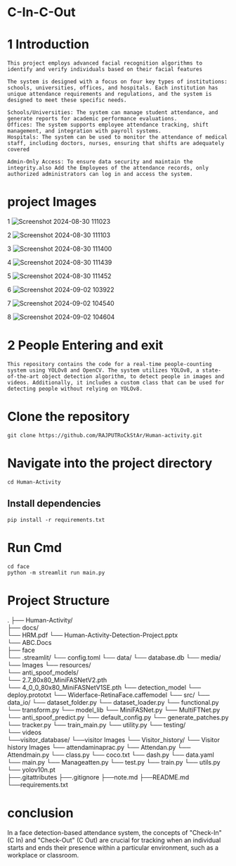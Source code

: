 # C-In-C-Out

# 1  Introduction
    This project employs advanced facial recognition algorithms to identify and verify individuals based on their facial features

    The system is designed with a focus on four key types of institutions: schools, universities, offices, and hospitals. Each institution has unique attendance requirements and regulations, and the system is designed to meet these specific needs.

    Schools/Universities: The system can manage student attendance, and generate reports for academic performance evaluations.
    Offices: The system supports employee attendance tracking, shift management, and integration with payroll systems.
    Hospitals: The system can be used to monitor the attendance of medical staff, including doctors, nurses, ensuring that shifts are adequately covered

    Admin-Only Access: To ensure data security and maintain the integrity.also Add the Employees of the attendance records, only authorized administrators can log in and access the system. 

#  project Images
1 ![Screenshot 2024-08-30 111023](https://github.com/user-attachments/assets/7a6fa99c-4236-49b0-950d-20137556e782)

2 ![Screenshot 2024-08-30 111103](https://github.com/user-attachments/assets/c34aa0c7-9c17-4e88-99f6-b8fa3545d197)

3 ![Screenshot 2024-08-30 111400](https://github.com/user-attachments/assets/92269665-9656-46b0-a139-4e8f2d1ea39d)

4 ![Screenshot 2024-08-30 111439](https://github.com/user-attachments/assets/e9b1c103-aaf0-4762-9ff9-07be7b954faf)

5 ![Screenshot 2024-08-30 111452](https://github.com/user-attachments/assets/de0dc683-b3c5-467c-ba38-fe1bd57d0691)

6 ![Screenshot 2024-09-02 103922](https://github.com/user-attachments/assets/f372ea54-7c55-4c54-b3a2-e7465c52feb9)

7 ![Screenshot 2024-09-02 104540](https://github.com/user-attachments/assets/39d1c50e-f1f9-4f0f-94d7-c7d5f82fac05)
 
8 ![Screenshot 2024-09-02 104604](https://github.com/user-attachments/assets/685acd8c-91bf-4791-b971-09312fc79999)





# 2  People Entering and exit 
    This repository contains the code for a real-time people-counting system using YOLOv8 and OpenCV. The system utilizes YOLOv8, a state-of-the-art object detection algorithm, to detect people in images and videos. Additionally, it includes a custom class that can be used for detecting people without relying on YOLOv8.





# Clone the repository
    git clone https://github.com/RAJPUTRoCkStAr/Human-activity.git


# Navigate into the project directory
    cd Human-Activity
    
## Install dependencies
    pip install -r requirements.txt

# Run Cmd
    cd face     
    python -m streamlit run main.py
    
# Project Structure
.
├── Human-Activity/                     
├── docs/                           
    └── HRM.pdf
    └── Human-Activity-Detection-Project.pptx                    
    └── ABC.Docs                    
├── face                           
    └── .streamlit/
        └── config.toml
    └── data/
        └── database.db
    └── media/
        └── Images
    └── resources/                        
        └── anti_spoof_models/                        
            └── 2.7_80x80_MiniFASNetV2.pth                        
            └── 4_0_0_80x80_MiniFASNetV1SE.pth 
        └── detection_model
            └── deploy.prototxt
            └── Widerface-RetinaFace.caffemodel
    └── src/
        └── data_io/
            └── dataset_folder.py
            └── dataset_loader.py
            └── functional.py
            └── transform.py
        └── model_lib
            └── MiniFASNet.py
            └── MultiFTNet.py
            └── anti_spoof_predict.py
            └── default_config.py
            └── generate_patches.py
            └── tracker.py
            └── train_main.py
            └── utility.py
    └── testing/                 
        └── videos                 
    └──visitor_database/
        └──visitor Images
    └── Visitor_history/
        └── Visitor history Images
    └── attendaminaprac.py
    └── Attendan.py
    └── Attendmain.py
    └── class.py
    └── coco.txt
    └── dash.py
    └── data.yaml
    └── main.py
    └── Manageatten.py
    └── test.py
    └── train.py
    └── utils.py
    └── yolov10n.pt              
├──.gitattributes
├──.gitignore
├──note.md
├──README.md
└──requirements.txt 


       
# conclusion

In a face detection-based attendance system, the concepts of "Check-In" (C In) and "Check-Out" (C Out) are crucial for tracking when an individual starts and ends their presence within a particular environment, such as a workplace or classroom.

 